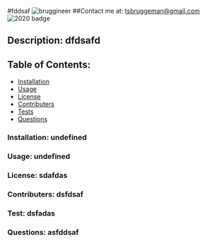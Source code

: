#fddsaf
![bruggineer](https://avatars2.githubusercontent.com/u/59456435?v=4)
##Contact me at: tsbruggeman@gmail.com
![2020 badge](https://img.shields.io/badge/2020-green) 

## Description: dfdsafd
## Table of Contents: 
- [Installation](#install)
- [Usage](#usage)
- [License](#license)
- [Contributers](#contributing)
- [Tests](#test)
- [Questions](#questions)
### Installation: undefined
### Usage: undefined
### License: sdafdas
### Contributers: dsfdsaf
### Test: dsfadas
### Questions: asfddsaf